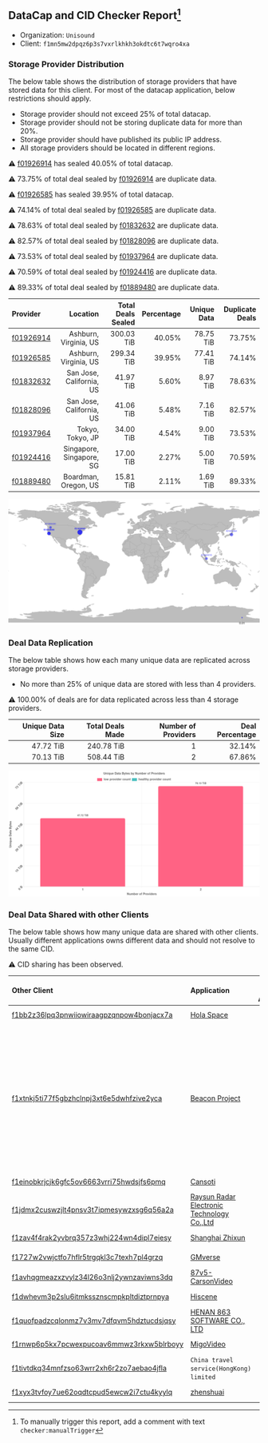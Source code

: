 ## DataCap and CID Checker Report[^1]
 - Organization: `Unisound`
 - Client: `f1mn5mw2dpqz6p3s7vxrlkhkh3okdtc6t7wqro4xa`
### Storage Provider Distribution
The below table shows the distribution of storage providers that have stored data for this client.
For most of the datacap application, below restrictions should apply.
 - Storage provider should not exceed 25% of total datacap.
 - Storage provider should not be storing duplicate data for more than 20%.
 - Storage provider should have published its public IP address.
 - All storage providers should be located in different regions.

⚠️ [f01926914](https://filfox.info/en/address/f01926914) has sealed 40.05% of total datacap.

⚠️ 73.75% of total deal sealed by [f01926914](https://filfox.info/en/address/f01926914) are duplicate data.

⚠️ [f01926585](https://filfox.info/en/address/f01926585) has sealed 39.95% of total datacap.

⚠️ 74.14% of total deal sealed by [f01926585](https://filfox.info/en/address/f01926585) are duplicate data.

⚠️ 78.63% of total deal sealed by [f01832632](https://filfox.info/en/address/f01832632) are duplicate data.

⚠️ 82.57% of total deal sealed by [f01828096](https://filfox.info/en/address/f01828096) are duplicate data.

⚠️ 73.53% of total deal sealed by [f01937964](https://filfox.info/en/address/f01937964) are duplicate data.

⚠️ 70.59% of total deal sealed by [f01924416](https://filfox.info/en/address/f01924416) are duplicate data.

⚠️ 89.33% of total deal sealed by [f01889480](https://filfox.info/en/address/f01889480) are duplicate data.

| Provider                                              |                 Location | Total Deals Sealed | Percentage | Unique Data | Duplicate Deals |
| :---------------------------------------------------- | -----------------------: | -----------------: | ---------: | ----------: | --------------: |
| [f01926914](https://filfox.info/en/address/f01926914) |    Ashburn, Virginia, US |         300.03 TiB |     40.05% |   78.75 TiB |          73.75% |
| [f01926585](https://filfox.info/en/address/f01926585) |    Ashburn, Virginia, US |         299.34 TiB |     39.95% |   77.41 TiB |          74.14% |
| [f01832632](https://filfox.info/en/address/f01832632) | San Jose, California, US |          41.97 TiB |      5.60% |    8.97 TiB |          78.63% |
| [f01828096](https://filfox.info/en/address/f01828096) | San Jose, California, US |          41.06 TiB |      5.48% |    7.16 TiB |          82.57% |
| [f01937964](https://filfox.info/en/address/f01937964) |         Tokyo, Tokyo, JP |          34.00 TiB |      4.54% |    9.00 TiB |          73.53% |
| [f01924416](https://filfox.info/en/address/f01924416) | Singapore, Singapore, SG |          17.00 TiB |      2.27% |    5.00 TiB |          70.59% |
| [f01889480](https://filfox.info/en/address/f01889480) |     Boardman, Oregon, US |          15.81 TiB |      2.11% |    1.69 TiB |          89.33% |

![Provider Distribution](https://raw.githubusercontent.com/data-preservation-programs/filplus-checker-assets/main/filecoin-project/filecoin-plus-large-datasets/issues/577/1671007909809.png)
### Deal Data Replication
The below table shows how each many unique data are replicated across storage providers.
- No more than 25% of unique data are stored with less than 4 providers.

⚠️ 100.00% of deals are for data replicated across less than 4 storage providers.

| Unique Data Size | Total Deals Made | Number of Providers | Deal Percentage |
| ---------------: | ---------------: | ------------------: | --------------: |
|        47.72 TiB |       240.78 TiB |                   1 |          32.14% |
|        70.13 TiB |       508.44 TiB |                   2 |          67.86% |

![Replication Distribution](https://raw.githubusercontent.com/data-preservation-programs/filplus-checker-assets/main/filecoin-project/filecoin-plus-large-datasets/issues/577/1671007910478.png)
### Deal Data Shared with other Clients
The below table shows how many unique data are shared with other clients.
Usually different applications owns different data and should not resolve to the same CID.

⚠️ CID sharing has been observed.

| Other Client                                                                                                          | Application                                                                                                                | Total Deals Affected | Unique CIDs |                                                                                 Verifier |
| :-------------------------------------------------------------------------------------------------------------------- | :------------------------------------------------------------------------------------------------------------------------- | -------------------: | ----------: | ---------------------------------------------------------------------------------------: |
| [f1bb2z36lpq3pnwiiowiraagpzqnpow4bonjacx7a](https://filfox.info/en/address/f1bb2z36lpq3pnwiiowiraagpzqnpow4bonjacx7a) | [Hola Space](https://github.com/filecoin-project/filecoin-plus-large-datasets/issues/362)                                  |           292.38 TiB |       2,511 |                                                                          LDN v3 multisig |
| [f1xtnkj5ti77f5gbzhclnpj3xt6e5dwhfzive2yca](https://filfox.info/en/address/f1xtnkj5ti77f5gbzhclnpj3xt6e5dwhfzive2yca) | [Beacon Project](https://github.com/filecoin-project/filecoin-plus-large-datasets/issues/482)                              |            55.75 TiB |         142 | Project Beacon, 12 LDNs LDN # 444, 446, 447, 448, 474, 475, 476, 477, 479, 480, 481, 482 |
| [f1einobkrjcjk6gfc5ov6663vrri75hwdsjfs6pmq](https://filfox.info/en/address/f1einobkrjcjk6gfc5ov6663vrri75hwdsjfs6pmq) | [Cansoti](https://github.com/filecoin-project/filecoin-plus-large-datasets/issues/640)                                     |            32.66 TiB |         160 |                                                                          LDN v3 multisig |
| [f1jdmx2cuswzjlt4pnsv3t7ipmesywzxsg6q56a2a](https://filfox.info/en/address/f1jdmx2cuswzjlt4pnsv3t7ipmesywzxsg6q56a2a) | [Raysun Radar Electronic Technology Co\.,Ltd](https://github.com/filecoin-project/filecoin-plus-large-datasets/issues/884) |            11.63 TiB |          54 |                                                                          LDN v3 multisig |
| [f1zav4f4rak2yvbrq357z3whj224wn4dipl7eiesy](https://filfox.info/en/address/f1zav4f4rak2yvbrq357z3whj224wn4dipl7eiesy) | [Shanghai Zhixun](https://github.com/filecoin-project/filecoin-plus-large-datasets/issues/628)                             |            11.25 TiB |          77 |                                                                          LDN v3 multisig |
| [f1727w2vwjctfo7hflr5trgqkl3c7texh7pl4grzq](https://filfox.info/en/address/f1727w2vwjctfo7hflr5trgqkl3c7texh7pl4grzq) | [GMverse](https://github.com/filecoin-project/filecoin-plus-large-datasets/issues/365)                                     |            10.97 TiB |         101 |                                                                          LDN v3 multisig |
| [f1avhqgmeazxzvylz34l26o3nlj2ywnzaviwns3dq](https://filfox.info/en/address/f1avhqgmeazxzvylz34l26o3nlj2ywnzaviwns3dq) | [87v5\-CarsonVideo](https://github.com/filecoin-project/filecoin-plus-large-datasets/issues/392)                           |             8.94 TiB |          60 |                                                                          LDN v3 multisig |
| [f1dwhevm3p2slu6itmkssznscmpkpltdiztprnpya](https://filfox.info/en/address/f1dwhevm3p2slu6itmkssznscmpkpltdiztprnpya) | [Hiscene](https://github.com/filecoin-project/filecoin-plus-large-datasets/issues/548)                                     |             1.81 TiB |          11 |                                                                          LDN v3 multisig |
| [f1quofpadzcqlonmz7v3mv7dfqvm5hdztucdsjqsy](https://filfox.info/en/address/f1quofpadzcqlonmz7v3mv7dfqvm5hdztucdsjqsy) | [HENAN 863 SOFTWARE CO\., LTD](https://github.com/filecoin-project/filecoin-plus-large-datasets/issues/468)                |             1.44 TiB |           9 |                                                                          LDN v3 multisig |
| [f1rnwp6p5kx7pcwexpucoav6mmwz3rkxw5blrboyy](https://filfox.info/en/address/f1rnwp6p5kx7pcwexpucoav6mmwz3rkxw5blrboyy) | [MigoVideo](https://github.com/filecoin-project/filecoin-plus-large-datasets/issues/517)                                   |           608.00 GiB |           3 |                                                                          LDN v3 multisig |
| [f1tivtdkq34mnfzso63wrr2xh6r2zo7aebao4jfla](https://filfox.info/en/address/f1tivtdkq34mnfzso63wrr2xh6r2zo7aebao4jfla) | `China travel service(HongKong) limited`                                                                                   |           576.00 GiB |           5 |                                                                          LDN v3 multisig |
| [f1xyx3tvfoy7ue62oqdtcpud5ewcw2i7ctu4kyylq](https://filfox.info/en/address/f1xyx3tvfoy7ue62oqdtcpud5ewcw2i7ctu4kyylq) | [zhenshuai](https://github.com/filecoin-project/filecoin-plus-large-datasets/issues/332)                                   |           384.00 GiB |           3 |                                                                                LDN # 332 |

[^1]: To manually trigger this report, add a comment with text `checker:manualTrigger`
